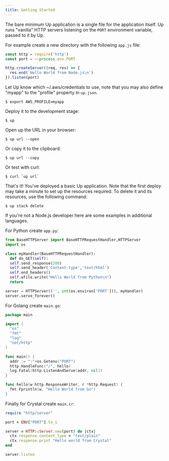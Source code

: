 ```yaml
---
title: Getting Started
---
```


The bare minimum Up application is a single file for the application itself. Up runs "vanilla" HTTP servers listening on the `PORT` environment variable, passed to it by Up.

For example create a new directory with the following `app.js` file:

```js
const http = require('http')
const port = ~~process.env.PORT

http.createServer((req, res) => {
  res.end('Hello World from Node.js\n')
}).listen(port)
```

Let Up know which ~/.aws/credentials to use, note that you may also define "myapp" to the "profile" property in `up.json`.

```
$ export AWS_PROFILE=myapp
```

Deploy it to the development stage:

```
$ up
```

Open up the URL in your browser:

```
$ up url --open
```

Or copy it to the clipboard:

```
$ up url --copy
```

Or test with curl:

```
$ curl `up url`
```

That's it! You've deployed a basic Up application. Note that the first deploy may take a minute to set up the resources required. To delete it and its resources, use the following command:

```
$ up stack delete
```

If you're not a Node.js developer here are some examples in additional languages.

For Python create `app.py`:

```python
from BaseHTTPServer import BaseHTTPRequestHandler,HTTPServer
import os

class myHandler(BaseHTTPRequestHandler):
  def do_GET(self):
  self.send_response(200)
  self.send_header('Content-type','text/html')
  self.end_headers()
  self.wfile.write("Hello World from Python\n")
  return

server = HTTPServer(('', int(os.environ['PORT'])), myHandler)
server.serve_forever()
```

For Golang create `main.go`:

```go
package main

import (
  "os"
  "fmt"
  "log"
  "net/http"
)

func main() {
  addr := ":"+os.Getenv("PORT")
  http.HandleFunc("/", hello)
  log.Fatal(http.ListenAndServe(addr, nil))
}

func hello(w http.ResponseWriter, r *http.Request) {
  fmt.Fprintln(w, "Hello World from Go")
}
```

Finally for Crystal create `main.cr`:

```ruby
require "http/server"

port = ENV["PORT"].to_i

server = HTTP::Server.new(port) do |ctx|
  ctx.response.content_type = "text/plain"
  ctx.response.print "Hello world from Crystal"
end

server.listen
```
